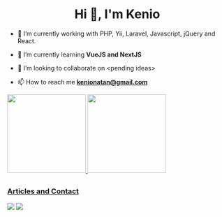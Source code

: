 <h1 align="center">Hi 👋, I'm Kenio</h1>

- 🔭 I’m currently working with PHP, Yii, Laravel, Javascript, jQuery and React.

- 🌱 I’m currently learning **VueJS and NextJS**

- 👯 I’m looking to collaborate on <pending ideas\>

- 📫 How to reach me **kenionatan@gmail.com**

<div>
<a href="https://github.com/kenionatan">
<img height="180em" src="https://github-readme-stats.vercel.app/api?username=kenionatan&show_icons=true&theme=dracula&include_all_commits=true&count_private=true"/>
<img height="180em" src="https://github-readme-stats.vercel.app/api/top-langs/?username=kenionatan&layout=compact&langs_count=7&theme=dracula"/>
</div>
  
 ##  

<!--div style="display: inline_block"><br>
<h3 align="left">Languages and Tools:</h3>
<p align="left"> 
<a href="https://www.php.net/" target="_blank" rel="noreferrer"> <img src="https://seeklogo.com/images/P/php-logo-ADE513E748-seeklogo.com.png" alt="mysql" width="50" height="40"/> </a>
<a href="https://www.docker.com/" target="_blank" rel="noreferrer"> <img src="https://raw.githubusercontent.com/devicons/devicon/master/icons/docker/docker-original-wordmark.svg" alt="docker" width="40" height="40"/> </a> 
<a href="https://www.w3.org/html/" target="_blank" rel="noreferrer"> <img src="https://raw.githubusercontent.com/devicons/devicon/master/icons/html5/html5-original-wordmark.svg" alt="html5" width="40" height="40"/> </a> 
<a href="https://www.java.com" target="_blank" rel="noreferrer"> <img src="https://raw.githubusercontent.com/devicons/devicon/master/icons/java/java-original.svg" alt="java" width="40" height="40"/> </a> 
<a href="https://developer.mozilla.org/en-US/docs/Web/JavaScript" target="_blank" rel="noreferrer"> <img src="https://raw.githubusercontent.com/devicons/devicon/master/icons/javascript/javascript-original.svg" alt="javascript" width="40" height="40"/> </a> 
<a href="https://www.linux.org/" target="_blank" rel="noreferrer"> <img src="https://raw.githubusercontent.com/devicons/devicon/master/icons/linux/linux-original.svg" alt="linux" width="40" height="40"/> </a>
<a href="https://www.mongodb.com/" target="_blank" rel="noreferrer"> <img src="https://raw.githubusercontent.com/devicons/devicon/master/icons/mongodb/mongodb-original-wordmark.svg" alt="mongodb" width="40" height="40"/> </a> 
<a href="https://www.mysql.com/" target="_blank" rel="noreferrer"> <img src="https://raw.githubusercontent.com/devicons/devicon/master/icons/mysql/mysql-original-wordmark.svg" alt="mysql" width="40" height="40"/> </a>

</div>
<div>
<h3 align="left">Cloud:</h3>
</a> <a href="https://www.aws.amazon.com" target=_blank" rel"noreferrer"> <img alt="aws" height="40" width="40" src="https://d1.awsstatic.com/logos/aws-logo-lockups/poweredbyaws/PB_AWS_logo_RGB_stacked_REV_SQ.91cd4af40773cbfbd15577a3c2b8a346fe3e8fa2.png">
</div>
<div>
<h3 align="left">CI/CD:</h3>
</a> <a href="https://www.jenkins.io/" target=_blank" rel"noreferrer"> <img alt="jenkins" height="40" width="40" src="https://upload.wikimedia.org/wikipedia/commons/thumb/e/e9/Jenkins_logo.svg/1200px-Jenkins_logo.svg.png">
</a>
</div>
<div>
<h3 align="left">Testing Tools:</h3>
</a> <a href="https://phpunit.de/" target=_blank" rel"noreferrer"> <img alt="playwright" height="40" width="80" src="https://upload.wikimedia.org/wikipedia/commons/thumb/f/f7/PHPUnit_Logo.svg/1200px-PHPUnit_Logo.svg.png">
</a>
<a href="https://pitest.org/" target=_blank" rel"noreferrer"> <img alt="playwright" height="40" width="40" src="https://user-images.githubusercontent.com/7597617/216455778-c3ea984e-b905-4b2a-8628-f6e60f1ceb7c.png">
</a>
</a>

</div-->
  
  ##
 
<div> 
<h3 align="left">Articles and Contact</h3>
<a href = "mailto:kenionatan@gmail.com"><img src="https://img.shields.io/badge/Outlook-0078D4?style=for-the-badge&logo=microsoft-outlook&logoColor=white"></a>
<a href="https://www.linkedin.com/in/kenio-natan-90317192/" target="_blank"><img src="https://img.shields.io/badge/-LinkedIn-%230077B5?style=for-the-badge&logo=linkedin&logoColor=white" target="_blank"></a>   
</div>
